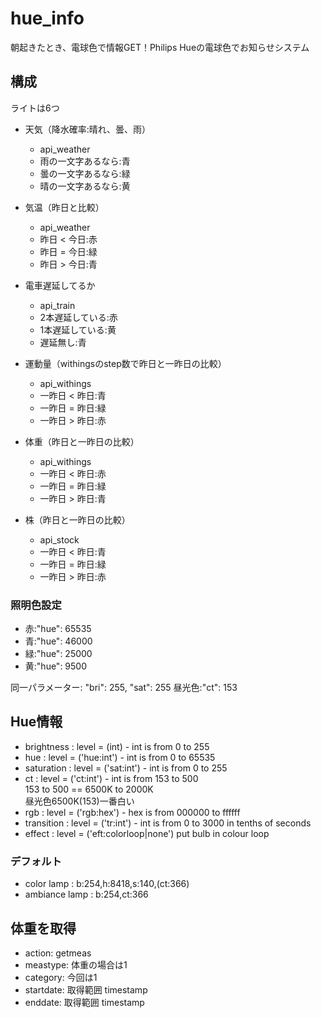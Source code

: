 # hue_info
朝起きたとき、電球色で情報GET！Philips Hueの電球色でお知らせシステム

## 構成
ライトは6つ
- 天気（降水確率:晴れ、曇、雨）
    - api_weather
    - 雨の一文字あるなら:青
    - 曇の一文字あるなら:緑
    - 晴の一文字あるなら:黄

- 気温（昨日と比較）
    - api_weather
    - 昨日 < 今日:赤
    - 昨日 = 今日:緑
    - 昨日 > 今日:青

- 電車遅延してるか
    - api_train
    - 2本遅延している:赤
    - 1本遅延している:黄
    - 遅延無し:青

- 運動量（withingsのstep数で昨日と一昨日の比較）
    - api_withings
    - 一昨日 < 昨日:青
    - 一昨日 = 昨日:緑
    - 一昨日 > 昨日:赤

- 体重（昨日と一昨日の比較）
    - api_withings
    - 一昨日 < 昨日:赤
    - 一昨日 = 昨日:緑
    - 一昨日 > 昨日:青
    
    
- 株（昨日と一昨日の比較）
    - api_stock
    - 一昨日 < 昨日:青
    - 一昨日 = 昨日:緑
    - 一昨日 > 昨日:赤

### 照明色設定
- 赤:"hue": 65535
- 青:"hue": 46000
- 緑:"hue": 25000
- 黄:"hue": 9500

同一パラメーター: "bri": 255, "sat": 255
昼光色:"ct": 153

## Hue情報

- brightness : level = (int)        - int is from 0 to 255  
- hue        : level = ('hue:int')  - int is from 0 to 65535
- saturation : level = ('sat:int')  - int is from 0 to 255  
- ct         : level = ('ct:int')   - int is from 153 to 500  
     153 to 500 == 6500K to 2000K  
     昼光色6500K(153)一番白い  
- rgb        : level = ('rgb:hex')  - hex is from 000000 to ffffff
- transition : level = ('tr:int')   - int is from 0 to 3000 in tenths of seconds
- effect     : level = ('eft:colorloop|none') put bulb in colour loop

### デフォルト
- color lamp : b:254,h:8418,s:140,(ct:366)
- ambiance lamp : b:254,ct:366


## 体重を取得
- action: getmeas
- meastype: 体重の場合は1
- category: 今回は1
- startdate: 取得範囲 timestamp
- enddate: 取得範囲 timestamp

